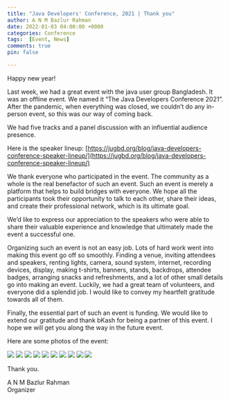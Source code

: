 ```yaml
---
title: "Java Developers' Conference, 2021 | Thank you"
author: A N M Bazlur Rahman
date: 2022-01-03 04:00:00 +0000
categories: Conference 
tags:  [Event, News]
comments: true
pin: false

---
```


Happy new year! 


Last week, we had a great event with the java user group Bangladesh. It was an offline event. We named it “The Java Developers Conference 2021”. After the pandemic, when everything was closed, we couldn’t do any in-person event, so this was our way of coming back. 


We had five tracks and a panel discussion with an influential audience presence. 


Here is the speaker lineup: [https://jugbd.org/blog/java-developers-conference-speaker-lineup/](https://jugbd.org/blog/java-developers-conference-speaker-lineup/)


We thank everyone who participated in the event. The community as a whole is the real benefactor of such an event. Such an event is merely a platform that helps to build bridges with everyone. We hope all the participants took their opportunity to talk to each other, share their ideas, and create their professional network, which is its ultimate goal. 


We’d like to express our appreciation to the speakers who were able to share their valuable experience and knowledge that ultimately made the event a successful one. 


Organizing such an event is not an easy job. Lots of hard work went into making this event go off so smoothly. Finding a venue, inviting attendees and speakers, renting lights, camera, sound system, internet, recording devices, display, making t-shirts, banners, stands, backdrops, attendee badges,  arranging snacks and refreshments, and a lot of other small details go into making an event. Luckily, we had a great team of volunteers, and everyone did a splendid job. I would like to convey my heartfelt gratitude towards all of them.


Finally, the essential part of such an event is funding. We would like to extend our gratitude and thank bKash for being a partner of this event. I hope we will get you along the way in the future event. 


Here are some photos of the event: 


![](/assets/media/810_2739.jpeg)
![](/assets/media/810_2922.jpeg)
![](/assets/media/DSC_3250.jpeg)
![](/assets/media/DSC_3308.jpeg)
![](/assets/media/DSC_3322.jpeg)
![](/assets/media/DSC_3367.jpeg)
![](/assets/media/DSC_3377.jpeg)
![](/assets/media/DSC_3390.jpeg)
![](/assets/media/DSC_3415.jpeg)
![](/assets/media/DSC_3436.jpeg)


Thank you. 

A N M Bazlur Rahman\
Organizer
